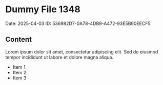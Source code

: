 # Dummy File 1348

Date: 2025-04-03
ID: 536982D7-0A78-4DB9-A472-93E5B90EECF5

## Content

Lorem ipsum dolor sit amet, consectetur adipiscing elit.
Sed do eiusmod tempor incididunt ut labore et dolore magna aliqua.

* Item 1
* Item 2
* Item 3

